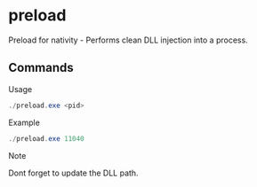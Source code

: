 # preload
Preload for nativity - Performs clean DLL injection into a process.

## Commands
Usage
```powershell
./preload.exe <pid>
```
Example
```powershell
./preload.exe 11040
```

> [!NOTE]
> Dont forget to update the DLL path.
